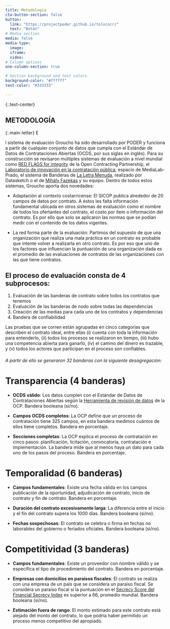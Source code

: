 ```yaml
---
title: Metodología
cta-button-section: false
button:
  link: "https://projectpoder.github.io/tolococr/"
  text: "Botón"
# Media section
media: false
media-type:
  image:
  iframe:
  video:
# Column options
one-column-section: true

# Section background and text colors
background-color: "#ffffff"
text-color: "#333333"

---
```


{:.text-center}
## METODOLOGÍA

{:.main-letter}
E

l sistema de evaluación Groucho ha sido desarrollado por PODER y funciona a partir de cualquier conjunto de datos que cumpla con el Estándar de Datos de Contrataciones Abiertas (OCDS, por sus siglas en inglés). Para su construcción se revisaron múltiples sistemas de evaluación a nivel mundial como [RED FLAGS for integrity](https://www.open-contracting.org/wp-content/uploads/2016/11/OCP2016-Red-flags-for-integrityshared-1.pdf)  de la Open Contracting Partnership, el [Laboratorio de innovación en la contratación pública](https://civio.es/laboratorio-de-innovacion-en-la-contratacion-publica/), espacio de MediaLab-Prado, el sistema de Banderas de [La Letra Menuda](http://especiales.datasketch.co/contratos-colombia/), realizado por Datasketch o el de [Mihály Fazekas](http://mihalyfazekas.eu) y su equipo. Dentro de todos estos sistemas, Groucho aporta dos novedades: 


+ Adaptación al contexto costarricense: El SICOP publica alrededor de 20 campos de datos por contrato. A éstos les falta información fundamental ubicada en otros sistemas de evaluación como el nombre de todos los ofertantes del contrato, el costo por ítem o información del contrato. Es por ello que solo se aplicaron las normas que se podían medir con el contenido de los datos vigentes. 

+ La red forma parte de la evaluación: Partimos del supuesto de que una organización que realiza una mala práctica en un contrato es probable que intente volver a realizarla en otro contrato. Es por eso que uno de los factores que influencian la puntuación de una organización dada es el promedio de las evaluaciones de contratos de las organizaciones con las que tiene contratos. 

## El proceso de evaluación consta de 4 subprocesos:

1. Evaluación de las banderas de contrato sobre todos los contratos que tenemos
2. Evaluación de las banderas de nodo sobre todas las dependencias 
3. Creación de las medias para cada uno de los contratos y dependencias
4. Bandera de confiabilidad

Las pruebas que se corren están agrupadas en cinco categorías que describen el contrato ideal, entre ellas (i) cuenta con toda la información para entenderlo, (ii) todos los procesos se realizaron en tiempo, (iii) hubo una competencia abierta para ganarlo, (iv) el camino del dinero es trazable, y (v) todos los actores que participan en el proceso son confiables.


###### A partir de ello se generaron 32 banderas con la siguiente desagregación:



# Transparencia (4 banderas)


+ **OCDS válido**: Los datos cumplen con el Estándar de Datos de Contrataciones Abiertas según la [Herramienta de revisión de datos](https://standard.open-contracting.org/review/) de la OCP. Bandera booleana (si/no).

+ **Campos OCDS completos**: La OCP define que un proceso de contratación tiene 325 campos, en esta bandera medimos cuántos de ellos tiene completos. Bandera en porcentaje.

+ **Secciones completas**: La OCP explica el proceso de contratación en cinco pasos: planificación, licitación, convocatoria, contratación e implementación. La bandera mide que al menos haya un dato para cada uno de los pasos del proceso. Bandera en porcentaje. 


# Temporalidad (6 banderas)


+ **Campos fundamentales**: Existe una fecha válida en los campos publicación de la oportunidad, adjudicación de contrato, inicio de contrato y fin de contrato. Bandera en porcentaje.

+ **Duración del contrato excesivamente larga**: La diferencia entre el inicio y el fin del contrato supera los 1000 días. Bandera booleana (si/no).

+ **Fechas sospechosas**: El contrato se celebra o firma en fechas no laborables del gobierno o feriados oficiales. Bandera booleana (si/no).


# Competitividad (3 banderas)


+ **Campos fundamentales**: Existe un proveedor con nombre válido y se especifica el tipo de procedimiento del contrato. Bandera en porcentaje.

+ **Empresas con domicilios en paraísos fiscales**: El contrato se realiza con una empresa de un país que se considera un paraíso fiscal. Se considera un paraíso fiscal si la puntuación en el [Secrecy Score del Financial Secrecy Index](https://fsi.taxjustice.net/en/introduction/fsi-2018-results) es superior a 66, promedio mundial. Bandera booleana (si/no).

+ **Estimación fuera de rango**: El monto estimado para este contrato está alejado del monto del contrato, lo que podría haber permitido un proceso menos competitivo del apropiado. 


# 
